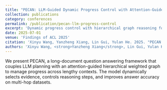 ```yaml
---
title: "PECAN: LLM-Guided Dynamic Progress Control with Attention-Guided Hierarchical Weighted Graph for Long-Document QA"
collection: publications
category: conferences
permalink: /publication/pecan-llm-progress-control
excerpt: 'Dynamic progress control with hierarchical graph reasoning for long-document question answering.'
date: 2025-07-01
venue: 'Findings of ACL 2025'
citation: 'Xinyu Wang, Yanzheng Xiang, Lin Gui, Yulan He. 2025. "PECAN: LLM-Guided Dynamic Progress Control with Attention-Guided Hierarchical Weighted Graph for Long-Document QA." In <i>Findings of ACL 2025</i>.'
authors: 'Xinyu Wang, <strong>Yanzheng Xiang</strong>, Lin Gui, Yulan He'
---
```

We present PECAN, a long-document question answering framework that couples LLM planning with an attention-guided hierarchical weighted graph to manage progress across lengthy contexts. The model dynamically selects evidence, controls reasoning steps, and improves answer accuracy on multi-hop datasets.
